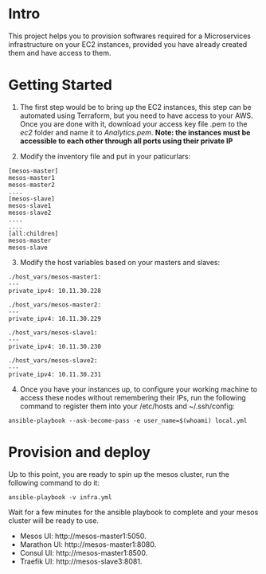# Intro
This project helps you to provision softwares required for a Microservices infrastructure on your EC2 instances, provided you have already created them
and have access to them.

# Getting Started

1. The first step would be to bring up the EC2 instances, this step can be automated using Terraform, but you need to have access to your AWS. Once you
are done with it, download your access key file .pem to the *ec2* folder and name it to *Analytics.pem*. 
**Note: the instances must be accessible to each other through all ports using their private IP**

2. Modify the inventory file and put in your paticurlars:
```
[mesos-master]
mesos-master1
mesos-master2
....
[mesos-slave]
mesos-slave1
mesos-slave2
....
....
[all:children]
mesos-master
mesos-slave
```

3. Modify the host variables based on your masters and slaves:
```
./host_vars/mesos-master1:
---
private_ipv4: 10.11.30.228
```
```
./host_vars/mesos-master2:
---
private_ipv4: 10.11.30.229
```
```
./host_vars/mesos-slave1:
---
private_ipv4: 10.11.30.230
```
```
./host_vars/mesos-slave2:
---
private_ipv4: 10.11.30.231
```

4. Once you have your instances up, to configure your working machine to access these nodes without remembering their IPs, run the following command to register them into your /etc/hosts and ~/.ssh/config:
```
ansible-playbook --ask-become-pass -e user_name=$(whoami) local.yml
```

# Provision and deploy
Up to this point, you are ready to spin up the mesos cluster, run the following command to do it:
```
ansible-playbook -v infra.yml
```
Wait for a few minutes for the ansible playbook to complete and your mesos cluster will be ready to use.
- Mesos UI: http://mesos-master1:5050.
- Marathon UI: http://mesos-master1:8080.
- Consul UI: http://mesos-master1:8500.
- Traefik UI: http://mesos-slave3:8081.
